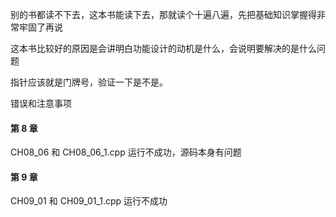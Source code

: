 
别的书都读不下去，这本书能读下去，那就读个十遍八遍，先把基础知识掌握得非常牢固了再说  

这本书比较好的原因是会讲明白功能设计的动机是什么，会说明要解决的是什么问题  


指针应该就是门牌号，验证一下是不是。  


错误和注意事项  



#### 第 8 章  

CH08_06 和 CH08_06_1.cpp 运行不成功，源码本身有问题  


#### 第 9 章  

CH09_01 和 CH09_01_1.cpp 运行不成功  



